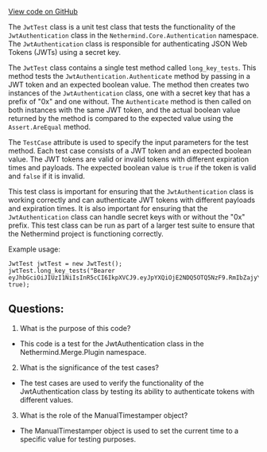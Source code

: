 [View code on GitHub](https://github.com/NethermindEth/nethermind/src/Nethermind/Nethermind.Merge.Plugin.Test/JwtTest.cs)

The `JwtTest` class is a unit test class that tests the functionality of the `JwtAuthentication` class in the `Nethermind.Core.Authentication` namespace. The `JwtAuthentication` class is responsible for authenticating JSON Web Tokens (JWTs) using a secret key. 

The `JwtTest` class contains a single test method called `long_key_tests`. This method tests the `JwtAuthentication.Authenticate` method by passing in a JWT token and an expected boolean value. The method then creates two instances of the `JwtAuthentication` class, one with a secret key that has a prefix of "0x" and one without. The `Authenticate` method is then called on both instances with the same JWT token, and the actual boolean value returned by the method is compared to the expected value using the `Assert.AreEqual` method.

The `TestCase` attribute is used to specify the input parameters for the test method. Each test case consists of a JWT token and an expected boolean value. The JWT tokens are valid or invalid tokens with different expiration times and payloads. The expected boolean value is `true` if the token is valid and `false` if it is invalid.

This test class is important for ensuring that the `JwtAuthentication` class is working correctly and can authenticate JWT tokens with different payloads and expiration times. It is also important for ensuring that the `JwtAuthentication` class can handle secret keys with or without the "0x" prefix. This test class can be run as part of a larger test suite to ensure that the Nethermind project is functioning correctly. 

Example usage:
```
JwtTest jwtTest = new JwtTest();
jwtTest.long_key_tests("Bearer eyJhbGciOiJIUzI1NiIsInR5cCI6IkpXVCJ9.eyJpYXQiOjE2NDQ5OTQ5NzF9.RmIbZajyYGF9fhAq7A9YrTetdf15ebHIJiSdAhX7PME", true);
```
## Questions: 
 1. What is the purpose of this code?
- This code is a test for the JwtAuthentication class in the Nethermind.Merge.Plugin namespace.

2. What is the significance of the test cases?
- The test cases are used to verify the functionality of the JwtAuthentication class by testing its ability to authenticate tokens with different values.

3. What is the role of the ManualTimestamper object?
- The ManualTimestamper object is used to set the current time to a specific value for testing purposes.